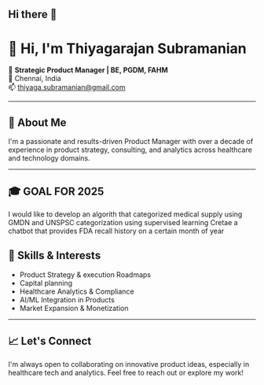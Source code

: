 ## Hi there 👋


# 👋 Hi, I'm Thiyagarajan Subramanian

🎯 **Strategic Product Manager | BE, PGDM, FAHM**  
📍 Chennai, India  
📫 [thiyaga.subramanian@gmail.com](mailto:thiyaga.subramanian@gmail.com)  

---

## 🚀 About Me

I'm a passionate and results-driven Product Manager with over a decade of experience in product strategy, consulting, and analytics across healthcare and technology domains. 

---

## 🎓 GOAL FOR 2025
I would like to develop an algorith that categorized medical supply using GMDN and UNSPSC categorization using supervised learning
Cretae a chatbot that provides FDA recall history on  a certain month of year

## 🧠 Skills & Interests

- Product Strategy & execution Roadmaps
- Capital planning
- Healthcare Analytics & Compliance  
- AI/ML Integration in Products  
- Market Expansion & Monetization  


---

## 📈 Let's Connect

I'm always open to collaborating on innovative product ideas, especially in healthcare tech and analytics. Feel free to reach out or explore my work!
